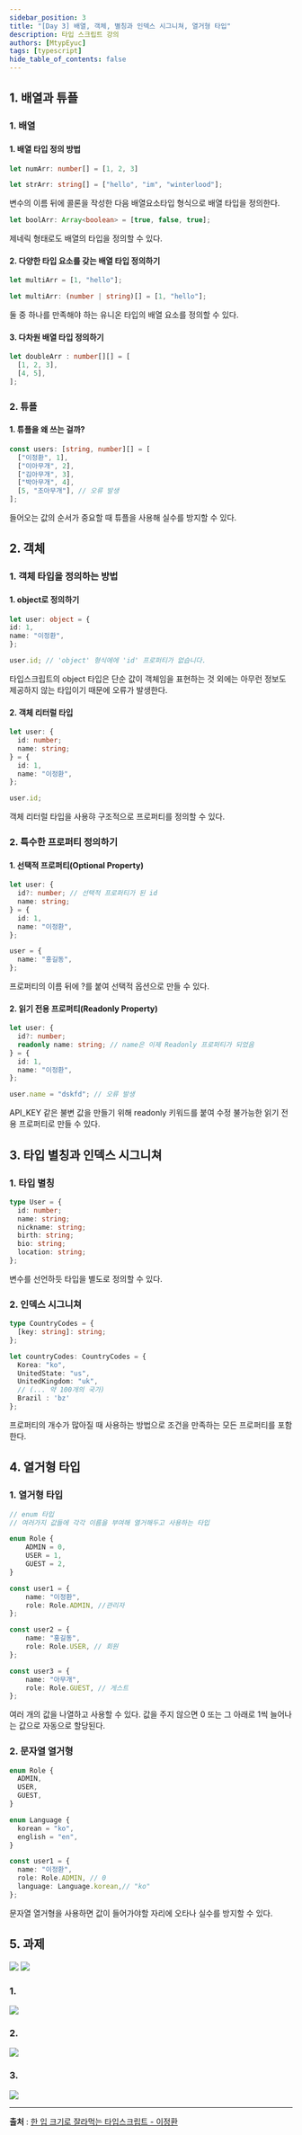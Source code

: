```yaml
---
sidebar_position: 3
title: "[Day 3] 배열, 객체, 별칭과 인덱스 시그니쳐, 열거형 타입"
description: 타입 스크립트 강의
authors: [MtypEyuc]
tags: [typescript]
hide_table_of_contents: false
---
```


## 1. 배열과 튜플
### 1. 배열
#### 1. 배열 타입 정의 방법
```ts
let numArr: number[] = [1, 2, 3]
```
```ts
let strArr: string[] = ["hello", "im", "winterlood"];
```
변수의 이름 뒤에 콜론을 작성한 다음 배열요소타입 형식으로 배열 타입을 정의한다.
```ts
let boolArr: Array<boolean> = [true, false, true];
```
제네릭 형태로도 배열의 타입을 정의할 수 있다.
#### 2. 다양한 타입 요소를 갖는 배열 타입 정의하기
```ts
let multiArr = [1, "hello"];
```
```ts
let multiArr: (number | string)[] = [1, "hello"];
```
둘 중 하나를 만족해야 하는 유니온 타입의 배열 요소를 정의할 수 있다. 
#### 3. 다차원 배열 타입 정의하기
```ts
let doubleArr : number[][] = [
  [1, 2, 3], 
  [4, 5],
];
```
### 2. 튜플
#### 1. 튜플을 왜 쓰는 걸까?
```ts
const users: [string, number][] = [
  ["이정환", 1],
  ["이아무개", 2],
  ["김아무개", 3],
  ["박아무개", 4],
  [5, "조아무개"], // 오류 발생
];
```
들어오는 값의 순서가 중요할 때 튜플을 사용해 실수를 방지할 수 있다.

## 2. 객체
### 1. 객체 타입을 정의하는 방법
#### 1. object로 정의하기
```ts
let user: object = {
id: 1,
name: "이정환",
};

user.id; // 'object' 형식에에 'id' 프로퍼티가 없습니다.
```
타입스크립트의 object 타입은 단순 값이 객체임을 표현하는 것 외에는 아무런 정보도 제공하지 않는 타입이기 때문에 오류가 발생한다.
#### 2. 객체 리터럴 타입
```ts
let user: {
  id: number;
  name: string;
} = {
  id: 1,
  name: "이정환",
};

user.id;
```
객체 리터럴 타입을 사용햐 구조적으로 프로퍼티를 정의할 수 있다.
### 2. 특수한 프로퍼티 정의하기
#### 1. 선택적 프로퍼티(Optional Property)
```ts
let user: {
  id?: number; // 선택적 프로퍼티가 된 id
  name: string;
} = {
  id: 1,
  name: "이정환",
};

user = {
  name: "홍길동",
};
```
프로퍼티의 이름 뒤에 ?를 붙여 선택적 옵션으로 만들 수 있다. 

#### 2. 읽기 전용 프로퍼티(Readonly Property)
```ts
let user: {
  id?: number;
  readonly name: string; // name은 이제 Readonly 프로퍼티가 되었음
} = {
  id: 1,
  name: "이정환",
};

user.name = "dskfd"; // 오류 발생
```
API_KEY 같은 불변 값을 만들기 위해 readonly 키워드를 붙여 수정 불가능한 읽기 전용 프로퍼티로 만들 수 있다.

## 3. 타입 별칭과 인덱스 시그니쳐
### 1.  타입 별칭
```ts
type User = {
  id: number;
  name: string;
  nickname: string;
  birth: string;
  bio: string;
  location: string;
};
```
변수를 선언하듯 타입을 별도로 정의할 수 있다.

### 2. 인덱스 시그니쳐
```ts
type CountryCodes = {
  [key: string]: string;
};

let countryCodes: CountryCodes = {
  Korea: "ko",
  UnitedState: "us",
  UnitedKingdom: "uk",
  // (... 약 100개의 국가)
  Brazil : 'bz'
};
```
프로퍼티의 개수가 많아질 때 사용하는 방법으로 조건을 만족하는 모든 프로퍼티를 포함한다.

## 4. 열거형 타입
### 1. 열거형 타입
```ts
// enum 타입
// 여러가지 값들에 각각 이름을 부여해 열거해두고 사용하는 타입

enum Role {
    ADMIN = 0,
    USER = 1,
    GUEST = 2,
}

const user1 = {
    name: "이정환",
    role: Role.ADMIN, //관리자
};

const user2 = {
    name: "홍길동",
    role: Role.USER, // 회원
};

const user3 = {
    name: "아무개",
    role: Role.GUEST, // 게스트
};
```
여러 개의 값을 나열하고 사용할 수 있다. 값을 주지 않으면 0 또는 그 아래로 1씩 늘어나는 값으로 자동으로 할당된다.

### 2. 문자열 열거형
```ts
enum Role {
  ADMIN,
  USER,
  GUEST,
}

enum Language {
  korean = "ko",
  english = "en",
}

const user1 = {
  name: "이정환",
  role: Role.ADMIN, // 0
  language: Language.korean,// "ko"
};
```
문자열 열거형을 사용하면 값이 들어가야할 자리에 오타나 실수를 방지할 수 있다.

## 5. 과제
![](./img/03/01.webp)
![](./img/03/02.webp)
### 1. 
![](./img/03/03.webp)
### 2.
![](./img/03/04.webp)
### 3.
![](./img/03/05.webp)

---
**출처** : [한 입 크기로 잘라먹는 타입스크립트 - 이정환](https://www.inflearn.com/course/%ED%95%9C%EC%9E%85-%ED%81%AC%EA%B8%B0-%ED%83%80%EC%9E%85%EC%8A%A4%ED%81%AC%EB%A6%BD%ED%8A%B8/dashboard)



